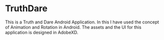 # TruthDare
This is a Truth and Dare Android Application.
In this I have used the concept of Animation and Rotation in Android. 
The assets and the UI for this application is designed in AdobeXD.
